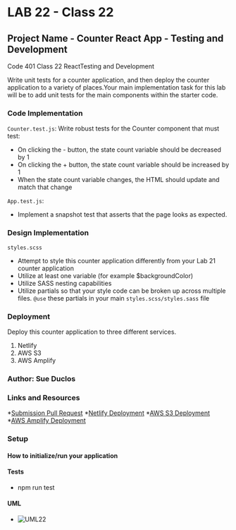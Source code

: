 # LAB 22 - Class 22

## Project Name - Counter React App - Testing and Development

Code 401 Class 22 ReactTesting and Development

Write unit tests for a counter application, and then deploy the counter application to a variety of places.Your main implementation task for this lab will be to add unit tests for the main components within the starter code.

### Code Implementation

`Counter.test.js`: Write robust tests for the Counter component that must test:

* On clicking the - button, the state count variable should be decreased by 1
* On clicking the + button, the state count variable should be increased by 1
* When the state count variable changes, the HTML should update and match that change

`App.test.js`:
 
* Implement a snapshot test that asserts that the page looks as expected.

### Design Implementation

`styles.scss`

* Attempt to style this counter application differently from your Lab 21 counter application
* Utilize at least one variable (for example $backgroundColor)
* Utilize SASS nesting capabilities
* Utilize partials so that your style code can be broken up across multiple files. `@use` these partials in your main `styles.scss/styles.sass` file

### Deployment

Deploy this counter application to three different services.

1. Netlify
2. AWS S3
3. AWS Amplify

### Author: Sue Duclos

### Links and Resources

*[Submission Pull Request](www.xyz.com)
*[Netlify Deployment](www.abc.com)
*[AWS S3 Deployment](www.abc.com)
*[AWS Amplify Deployment](www.abc.com)

### Setup

#### How to initialize/run your application

#### Tests

* npm run test

#### UML

* ![UML22](https://github.com/sueduclos-401-advanced-javascript/lab-22/blob/master/assets/lab-22-uml.png)
